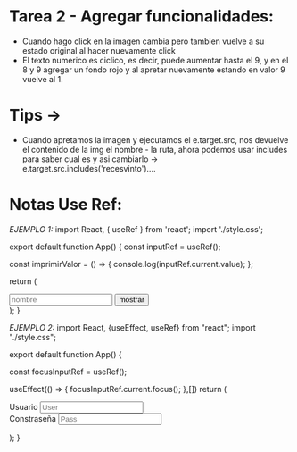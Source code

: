 # Tarea 2 - Agregar funcionalidades:
   - Cuando hago click en la imagen cambia pero tambien vuelve a su estado original al hacer nuevamente click
   - El texto numerico es ciclico, es decir, puede aumentar hasta el 9, y en el 8 y 9 agregar un fondo rojo y al apretar nuevamente estando en valor 9 vuelve al 1.

# Tips ->
   - Cuando apretamos la imagen y ejecutamos el e.target.src, nos devuelve el contenido de la img el nombre - la ruta, ahora podemos usar includes para saber cual es y asi cambiarlo -> e.target.src.includes('recesvinto')....

# Notas Use Ref:
   *EJEMPLO 1:*
   import React, { useRef } from 'react';
   import './style.css';

   export default function App() {
      const inputRef = useRef();

   const imprimirValor = () => {
      console.log(inputRef.current.value);
   };

   return (
      <div>
         <input type="text" placeholder="nombre" ref={inputRef} />
         <button onClick={imprimirValor}>mostrar</button>
      </div>
     );
   }

   *EJEMPLO 2:*
   import React, {useEffect, useRef} from "react";
   import "./style.css";

   export default function App() {

   const focusInputRef = useRef();

   useEffect(() => {
      focusInputRef.current.focus();
   },[])
   return (
      <div>
         <form>
            <div>
               <label htmlFor="user">Usuario</label>
               <input 
                  type="text"
                  id="user"
                  placeholder="User"
                  ref={focusInputRef}
               />
            </div>
            <div>
               <label htmlFor="pass">Constraseña</label>
               <input 
                  type="password"
                  id="pass"
                  placeholder="Pass"
               />
            </div>
         </form>
      </div>
   );
   }

